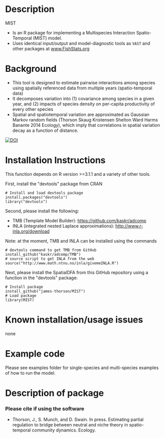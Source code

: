 Description
=============
MIST
* Is an R package for implementing a Multispecies Interaction Spatio-Temporal (MIST) model.
* Uses identical input/output and model-diagnostic tools as `VAST` and other packages at www.FishStats.org 

Background
=============
* This tool is designed to estimate pairwise interactions among species using spatially referenced data from multiple years (spatio-temporal data)
* It decomposes variation into (1) covariance among species in a given year, and (2) impacts of species density on per-capita productivity of every other species
* Spatial and spatiotemporal variation are approximated as Gaussian Markov random fields (Thorson Skaug Kristensen Shelton Ward Harms Banante 2014 Ecology), which imply that correlations in spatial variation decay as a function of distance.  

[![DOI](https://zenodo.org/badge/DOI/10.5281/zenodo.260143.svg)](https://doi.org/10.5281/zenodo.260143)

Installation Instructions
=============
This function depends on R version >=3.1.1 and a variety of other tools.

First, install the "devtools" package from CRAN

    # Install and load devtools package
    install.packages("devtools")
    library("devtools")

Second, please install the following:
* TMB (Template Model Builder): https://github.com/kaskr/adcomp
* INLA (integrated nested Laplace approximations): http://www.r-inla.org/download

Note: at the moment, TMB and INLA can be installed using the commands 

    # devtools command to get TMB from GitHub
    install_github("kaskr/adcomp/TMB") 
    # source script to get INLA from the web
    source("http://www.math.ntnu.no/inla/givemeINLA.R")  
    
Next, please install the SpatialDFA from this GitHub repository using a function in the "devtools" package:

    # Install package
    install_github("james-thorson/MIST") 
    # Load package
    library(MIST)

Known installation/usage issues
=============
none

Example code
=============
Please see examples folder for single-species and multi-species examples of how to run the model.

Description of package
=============
### Please cite if using the software
* Thorson, J., S. Munch, and D. Swain. In press. Estimating partial regulation to bridge between neutral and niche theory in spatio-temporal community dynamics. Ecology.



